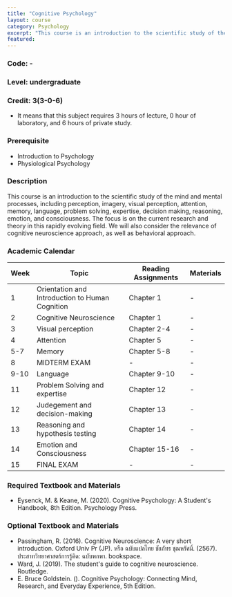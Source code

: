 ```yaml
---
title: "Cognitive Psychology"
layout: course
category: Psychology
excerpt: "This course is an introduction to the scientific study of the mind and mental processes, including perception, imagery, visual perception, attention, memory, language, problem solving, expertise, decision making, reasoning, emotion, and consciousness."
featured: 
---
```



### Code: -
### Level: undergraduate

### Credit: 3(3-0-6)
* It means that this subject requires 3 hours of lecture, 0 hour of laboratory, and 6 hours of private study.

### Prerequisite
* Introduction to Psychology
* Physiological Psychology

### Description

This course is an introduction to the scientific study of the mind and mental processes, including perception, imagery, visual perception, attention, memory, language, problem solving, expertise, decision making, reasoning, emotion, and consciousness. The focus is on the current research and theory in this rapidly evolving field. We will also consider the relevance of cognitive neuroscience approach, as well as behavioral approach.

### Academic Calendar

| Week | Topic | Reading Assignments | Materials | 
|---|---|---|---|
| 1 | Orientation and Introduction to Human Cognition | Chapter 1 |-|
| 2 | Cognitive Neuroscience | Chapter 1 | -|
| 3 | Visual perception | Chapter 2-4 | -|
| 4 | Attention| Chapter 5 | -|
| 5-7 | Memory| Chapter 5-8 | -|
| 8 | MIDTERM EXAM | -| -|
| 9-10 | Language | Chapter 9-10 | -|
| 11 | Problem Solving and expertise| Chapter 12 | -|
| 12 | Judegement and decision-making | Chapter 13 | -|
| 13 | Reasoning and hypothesis testing | Chapter 14 | -|
| 14 | Emotion and Consciousness | Chapter 15-16 | -|
| 15 | FINAL EXAM | -| -|

### Required Textbook and Materials
* Eysenck, M. & Keane, M. (2020). Cognitive Psychology: A Student's Handbook, 8th Edition. Psychology Press.

### Optional Textbook and Materials
* Passingham, R. (2016). Cognitive Neuroscience: A very short introduction. Oxford Univ Pr (JP). หรือ ฉบับแปลไทย ชัยภัทร ชุณหรัศมิ์. (2567). ประสาทวิทยาศาสตร์การรู้คิด: ฉบับพกพา. bookspace. 
* Ward, J. (2019). The student's guide to cognitive neuroscience. Routledge.
* E. Bruce Goldstein. (). Cognitive Psychology: Connecting Mind, Research, and Everyday Experience, 5th Edition.